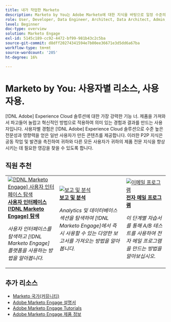 ```yaml
---
title: 내가 작업한 Marketo
description: Marketo by You는 Adobe Marketo에 대한 지식을 바탕으로 일정 수준의 전문 지식과 영향력을 확보한 일반 사용자가 만든 사용자 생성 콘텐츠를 제공합니다.
role: User, Developer, Data Engineer, Architect, Data Architect, Admin, Leader
level: Beginner
doc-type: overview
solution: Marketo Engage
exl-id: 5145c189-cc92-4472-bf99-981b43c2c5ba
source-git-commit: d8dff20274341594e7b00ee36671e3d5dd6a67ba
workflow-type: tm+mt
source-wordcount: '205'
ht-degree: 16%

---
```


# Marketo by You: 사용자별 리소스, 사용자용.

[!DNL Adobe] Experience Cloud 솔루션에 대한 가장 강력한 기능 너. 제품을 가져와서 파고들어 놀랍고 혁신적인 방법으로 적용하여 의미 있는 경험과 결과를 만드는 사용자입니다. 사용자별 경험은 [!DNL Adobe] Experience Cloud 솔루션으로 수준 높은 전문성과 영향력을 얻은 일반 사용자가 만든 콘텐츠를 제공합니다. 이러한 P2P 지식은 공동 작업 및 발견을 촉진하여 귀하와 다른 모든 사용자가 귀하의 제품 전문 지식을 향상시키는 데 필요한 영감을 찾을 수 있도록 합니다.

<div id="recs-overview-body-1"></div>
<div id="recs-overview-body-2"></div>
<div id="recs-overview-body-3"></div>
<div id="recs-overview-body-4"></div>
<div id="recs-overview-body-5"></div>
<div id="recs-overview-body-6"></div>

<div id="staff-picks-section">

## 직원 추천

<table>
<tr>
  <td>
    <a href="/help/marketo/fundamentals/ui-navigation.md">
      <img alt="[!DNL Marketo Engage] 사용자 인터페이스 탐색" src="https://video.tv.adobe.com/v/3450433?format=jpeg&captions=kor" />
    </a>
    <div>
      <a href="/help/marketo/fundamentals/ui-navigation.md">
    <strong>사용자 인터페이스 [!DNL Marketo Engage] 탐색</strong>
    </a>
    </div>
    <p>
    <em>사용자 인터페이스를 탐색하고 [!DNL Marketo Engage] 플랫폼을 사용하는 방법을 알아봅니다.</em>
    <p>
  </td>
  <td>
    <a href="/help/marketo/reporting/reporting-and-analytics.md">
      <img alt="보고 및 분석" src="https://video.tv.adobe.com/v/3446427?format=jpeg&captions=kor" />
    </a>
    <div>
      <a href="/help/marketo/reporting/reporting-and-analytics.md">
    <strong>보고 및 분석</strong>
    </a>
    </div>
    <p>
    <em>Analytics 및 데이터베이스 섹션을 탐색하여 [!DNL Marketo Engage]에서 즉시 사용할 수 있는 다양한 보고서를 가져오는 방법을 알아봅니다.</em>
    <p>
  </td>
  <td>
    <a href="/help/marketo/programs/email-programs.md">
      <img alt="이메일 프로그램" src="https://video.tv.adobe.com/v/3453374?format=jpeg&captions=kor" />
    </a>
    <div>
      <a href="/help/marketo/programs/email-programs.md">
    <strong>전자 메일 프로그램</strong>
    </a>
    </div>
    <p>
    <em>이 단계별 자습서를 통해 A/B 테스트를 사용하여 전자 메일 프로그램을 만드는 방법을 알아보십시오.</em>
    <p>
  </td>
</tr>
</table>

</div>

## 추가 리소스

* [Marketo 국가(커뮤니티)](https://nation.marketo.com/)
* [Adobe Marketo Engage 설명서](https://experienceleague.adobe.com/docs/marketo-engage.html?lang=ko)
* [Adobe Marketo Engage Tutorials](https://experienceleague.adobe.com/docs/marketo-learn/tutorials/overview.html?lang=ko)
* [Adobe Marketo Engage 제품 정보](https://business.adobe.com/kr/products/marketo/adobe-marketo.html)
